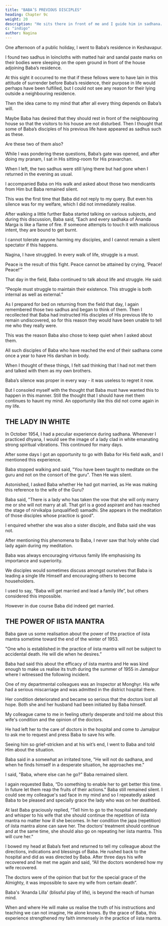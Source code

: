 ```yaml
---
title: "BABA’S PREVIOUS DISCIPLES"
heading: Chapter 9c
weight: 20
description: "He sits there in front of me and I guide him in sadhana. His sadhana has progessed very rapidly"
c: "indigo"
author: Nagina
---
```




One afternoon of a public holiday, I went to Baba’s residence in Keshavapur.

I found two sadhus in loincloths with matted hair and sandal paste marks on their bodies were sleeping on the open ground in front of the house adjoining Baba’s residence.


At this sight it occurred to me that if these fellows were to have lain in this attitude of surrender before Baba’s residence, their purpose in life would perhaps have been fulfilled, but I could not see any reason for their lying outside a neighbouring residence. 

Then the idea came to my mind that after all every thing depends on Baba’s will. 

Maybe Baba has desired that they should rest in front of the neighbouring house so that the visitors to his house are not disturbed. Then I thought that some of Baba’s
disciples of his previous life have appeared as sadhus such as these. 

Are these two of them also?

While I was pondering these questions, Baba’s gate was opened, and after doing my pranam, I sat in His sitting-room for His pravarchan. 

When I left, the two sadhus were still lying there but had gone when I returned in the evening as usual.

<!-- Now my curiosity about them was awakened.  -->

I accompanied Baba on His walk and asked about those two mendicants from Him but Baba remained silent. 

This was the first time that Baba did not reply to my query. But even his silence was for my welfare, which I did not immediately realise.

After walking a little further Baba started talking on various subjects, and during this discussion, Baba said, “Each and every sadhaka of Ananda Marga is like a flame of fire. If someone attempts to touch it with malicious intent, they are bound to get burnt. 

I cannot tolerate anyone harming my disciples, and I cannot remain a silent spectator if this happens. 

Nagina, I have struggled. In every walk of life, struggle is a must. 

Peace is the result of this fight. Peace cannot be attained by crying, ‘Peace! Peace!’”

That day in the field, Baba continued to talk about life and struggle. He said:

“People must struggle to maintain their existence. This struggle is both internal as well as external.”

As I prepared for bed on returning from the field that day, I again remembered those two sadhus and began to think of them. Then I recollected that Baba had instructed His disciples of His previous life to remain undiscovered, so for this reason they would have been unable to tell me who they really were. 

This was the reason Baba also chose to keep quiet when I asked about them. 

All such disciples of Baba who have reached the end of their sadhana come once a year to have His darshan in body.

When I thought of these things, I felt sad thinking that I had not met them and talked with them as my own brothers. 

Baba’s silence was proper in every way - it was useless to regret it now. 

But I consoled myself with the thought that Baba must have wanted this to happen in this manner. Still the thought that I should have met them continues to haunt my mind. An opportunity like this did not come again in my life.


## THE LADY IN WHITE

In October 1954, I had a peculiar experience during sadhana. Whenever I practiced dhyana, I would see the image of a lady clad in white emanating strong spiritual vibrations. This continued for many days. 

After some days I got an opportunity to go with Baba for His field walk, and I mentioned this experience.

Baba stopped walking and said, "You have been taught to meditate on the guru and not on the consort of the guru". Then He was silent.

Astonished, I asked Baba whether He had got married, as He was making this reference to the wife of the Guru?

Baba said, "There is a lady who has taken the vow that she will only marry me or she will not marry at all. That girl is a good aspirant and has reached the stage of nirvikalpa (unqualified) samadhi. She appears in the meditation of those disciples whose practice is good".

I enquired whether she was also a sister disciple, and Baba said she was not.

After mentioning this phenomena to Baba, I never saw that holy white clad lady again during my meditation.

Baba was always encouraging virtuous family life emphasising its importance and superiority. 

We disciples would sometimes discuss amongst ourselves that Baba is leading a single life Himself and encouraging others to become householders. 

I used to say, “Baba will get married and lead a family life”, but others considered this impossible. 

However in due course Baba did indeed get married.

<!-- Salutations to Baba who is Tenderer than Tenderness itself -->

## THE POWER OF IISTA MANTRA

Baba gave us some realisation about the power of the practice of iista mantra sometime toward the end of the winter of 1953.

"One who is established in the practice of iista mantra will not be subject to accidental death. He will die when he desires.”

Baba had said this about the efficacy of iista mantra and He was kind enough to make us realise its truth during the summer of 1955 in Jamalpur where I witnessed the following incident.

One of my departmental colleagues was an Inspector at Monghyr. His wife had a serious miscarriage and was admitted in the district hospital there. 

Her condition deteriorated and became so serious that the doctors lost all hope. Both she and her husband had been initiated by Baba himself.

My colleague came to me in feeling utterly desperate and told me about this wife's condition and the opinion of the doctors. 

He had left her to the care of doctors in the hospital and come to Jamalpur to ask me to request and press Baba to save his wife. 

Seeing him so grief-stricken and at his wit’s end, I went to Baba and told Him about the situation.

Baba said in a somewhat an irritated tone, "He will not do sadhana, and when he finds himself in a desperate situation, he approaches me."

I said, "Baba, where else can he go?" Baba remained silent.

I again requested Baba, “Do something to enable her to get better this time. In future let them reap the fruits of their actions." Baba still remained silent.
I could see my colleague's sad face in my mind and so I repeatedly asked Baba to be pleased and specially grace the lady who was on her deathbed.

At last Baba graciously replied, “Tell him to go to the hospital immediately and whisper to his wife that she should continue the repetition of iista mantra no matter how
ill she becomes. In her condition the japa (repetition) of iista mantra alone can save
her. The doctors’ treatment should continue and at the same time, she should also go
on repeating her iista mantra. This will cure her."

I bowed my head at Baba’s feet and returned to tell my colleague about the directions, indications and blessings of Baba. He rushed back to the hospital and did as
was directed by Baba. After three days his wife recovered and he met me again and
said, “All the doctors wondered how my wife recovered. 

The doctors were of the opinion that but for the special grace of the Almighty, it was impossible to save my wife from certain death”.

Baba's 'Ananda Lilla' (blissful play of life), is beyond the reach of human mind.

When and where He will make us realise the truth of his instructions and teaching we can not imagine, He alone knows. By the grace of Baba, this experience strengthened my faith immensely in the practice of iista mantra.
